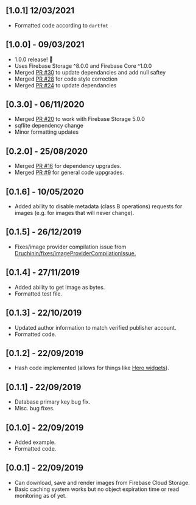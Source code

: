 ## [1.0.1] 12/03/2021
* Formatted code according to `dartfmt`

## [1.0.0] - 09/03/2021
* 1.0.0 release! 🥳
* Uses Firebase Storage ^8.0.0 and Firebase Core ^1.0.0
* Merged [PR #30](https://github.com/mattreid1/firebase_image/pull/30) to update dependancies and add null saftey
* Merged [PR #28](https://github.com/mattreid1/firebase_image/pull/28) for code style correction
* Merged [PR #24](https://github.com/mattreid1/firebase_image/pull/24) to update dependancies

## [0.3.0] - 06/11/2020
* Merged [PR #20](https://github.com/mattreid1/firebase_image/pull/20) to work with Firebase Storage 5.0.0
* sqflite dependency change
* Minor formatting updates

## [0.2.0] - 25/08/2020
* Merged [PR #16](https://github.com/mattreid1/firebase_image/pull/16) for dependency upgrades.
* Merged [PR #9](https://github.com/mattreid1/firebase_image/pull/9) for general code uppgrades.

## [0.1.6] - 10/05/2020
* Added ability to disable metadata (class B operations) requests for images (e.g. for images that will never change).

## [0.1.5] - 26/12/2019
* Fixes/image provider compilation issue from [Druchinin/fixes/imageProviderCompilationIssue.](https://github.com/mattreid1/firebase_image/pull/3)

## [0.1.4] - 27/11/2019
* Added ability to get image as bytes.
* Formatted test file.

## [0.1.3] - 22/10/2019
* Updated author information to match verified publisher account.
* Formatted code.

## [0.1.2] - 22/09/2019
* Hash code implemented (allows for things like [Hero widgets](https://flutter.dev/docs/development/ui/animations/hero-animations)).

## [0.1.1] - 22/09/2019
* Database primary key bug fix.
* Misc. bug fixes.

## [0.1.0] - 22/09/2019
* Added example.
* Formatted code.

## [0.0.1] - 22/09/2019
* Can download, save and render images from Firebase Cloud Storage.
* Basic caching system works but no object expiration time or read monitoring as of yet.